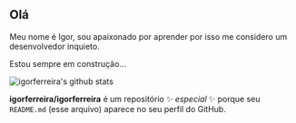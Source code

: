 ## Olá

Meu nome é Igor, sou apaixonado por aprender por isso me considero um desenvolvedor inquieto.

Estou sempre em construção...

![igorferreira's github stats](https://github-readme-stats.vercel.app/api?username=igorferreira&show_icons=true&title_color=fff&icon_color=FFCC00&text_color=9f9f9f&bg_color=151515)


**igorferreira/igorferreira** é um repositório ✨ _especial_ ✨ porque seu `README.md` (esse arquivo) aparece no seu perfil do GitHub.